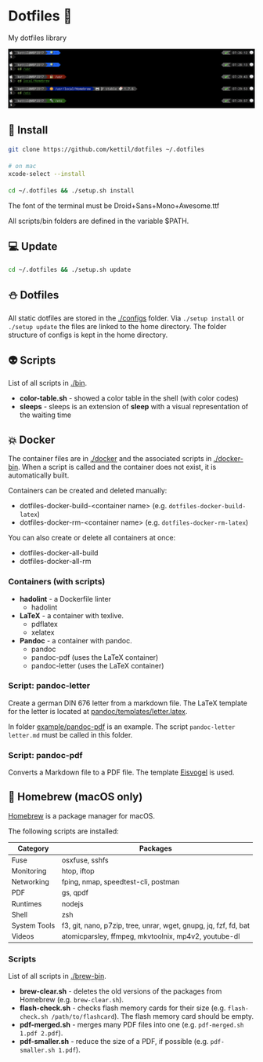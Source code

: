 # Dotfiles 🎃

My dotfiles library

![zsh example](./files/example.jpg)

## 🎯 Install

```bash
git clone https://github.com/kettil/dotfiles ~/.dotfiles

# on mac
xcode-select --install

cd ~/.dotfiles && ./setup.sh install
```

The font of the terminal must be Droid+Sans+Mono+Awesome.ttf

All scripts/bin folders are defined in the variable \$PATH.

## 💻 Update

```bash
cd ~/.dotfiles && ./setup.sh update
```

## ⛄ Dotfiles

All static dotfiles are stored in the [./configs](./configs) folder. Via `./setup install` or `./setup update` the files are linked to the home directory. The folder structure of configs is kept in the home directory.

## 👽 Scripts

List of all scripts in [./bin](./bin).

- **color-table.sh** - showed a color table in the shell (with color codes)
- **sleeps** - sleeps is an extension of **sleep** with a visual representation of the waiting time

## 💥 Docker

The container files are in [./docker](./docker) and the associated scripts in [./docker-bin](./docker-bin).
When a script is called and the container does not exist, it is automatically built.

Containers can be created and deleted manually:

- dotfiles-docker-build-\<container name\> (e.g. `dotfiles-docker-build-latex`)
- dotfiles-docker-rm-\<container name\> (e.g. `dotfiles-docker-rm-latex`)

You can also create or delete all containers at once:

- dotfiles-docker-all-build
- dotfiles-docker-all-rm

### Containers (with scripts)

- **hadolint** - a Dockerfile linter
  - hadolint
- **LaTeX** - a container with texlive.
  - pdflatex
  - xelatex
- **Pandoc** - a container with pandoc.
  - pandoc
  - pandoc-pdf (uses the LaTeX container)
  - pandoc-letter (uses the LaTeX container)

### Script: pandoc-letter

Create a german DIN 676 letter from a markdown file.
The LaTeX template for the letter is located at [pandoc/templates/letter.latex](pandoc/templates/letter.latex).

In folder [example/pandoc-pdf](example/pandoc-pdf) is an example.
The script `pandoc-letter letter.md` must be called in this folder.

### Script: pandoc-pdf

Converts a Markdown file to a PDF file.
The template [Eisvogel](https://github.com/Wandmalfarbe/pandoc-latex-template) is used.

## 👻 Homebrew (macOS only)

[Homebrew](https://brew.sh) is a package manager for macOS.

The following scripts are installed:

| Category     | Packages                                                         |
| ------------ | ---------------------------------------------------------------- |
| Fuse         | osxfuse, sshfs                                                   |
| Monitoring   | htop, iftop                                                      |
| Networking   | fping, nmap, speedtest-cli, postman                              |
| PDF          | gs, qpdf                                                         |
| Runtimes     | nodejs                                                           |
| Shell        | zsh                                                              |
| System Tools | f3, git, nano, p7zip, tree, unrar, wget, gnupg, jq, fzf, fd, bat |
| Videos       | atomicparsley, ffmpeg, mkvtoolnix, mp4v2, youtube-dl             |

### Scripts

List of all scripts in [./brew-bin](./brew-bin).

- **brew-clear.sh** - deletes the old versions of the packages from Homebrew (e.g. `brew-clear.sh`).
- **flash-check.sh** - checks flash memory cards for their size (e.g. `flash-check.sh /path/to/flashcard`). The flash memory card should be empty.
- **pdf-merged.sh** - merges many PDF files into one (e.g. `pdf-merged.sh 1.pdf 2.pdf`).
- **pdf-smaller.sh** - reduce the size of a PDF, if possible (e.g. `pdf-smaller.sh 1.pdf`).
